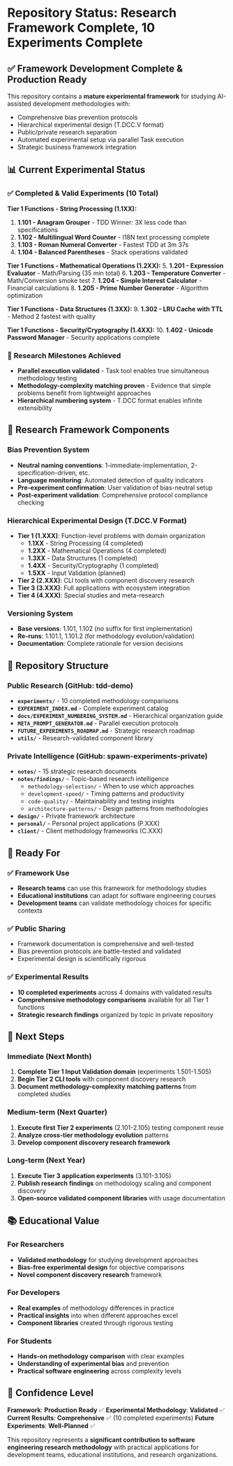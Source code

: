 # Repository Status: Research Framework Complete, 10 Experiments Complete

## ✅ Framework Development Complete & Production Ready

This repository contains a **mature experimental framework** for studying AI-assisted development methodologies with:
- Comprehensive bias prevention protocols
- Hierarchical experimental design (T.DCC.V format)
- Public/private research separation
- Automated experimental setup via parallel Task execution
- Strategic business framework integration

## 📊 Current Experimental Status

### ✅ **Completed & Valid Experiments (10 Total)**

**Tier 1 Functions - String Processing (1.1XX):**
1. **1.101 - Anagram Grouper** - TDD Winner: 3X less code than specifications
2. **1.102 - Multilingual Word Counter** - I18N text processing complete
3. **1.103 - Roman Numeral Converter** - Fastest TDD at 3m 37s
4. **1.104 - Balanced Parentheses** - Stack operations validated

**Tier 1 Functions - Mathematical Operations (1.2XX):**
5. **1.201 - Expression Evaluator** - Math/Parsing (35 min total)
6. **1.203 - Temperature Converter** - Math/Conversion smoke test
7. **1.204 - Simple Interest Calculator** - Financial calculations
8. **1.205 - Prime Number Generator** - Algorithm optimization

**Tier 1 Functions - Data Structures (1.3XX):**
9. **1.302 - LRU Cache with TTL** - Method 2 fastest with quality

**Tier 1 Functions - Security/Cryptography (1.4XX):**
10. **1.402 - Unicode Password Manager** - Security applications complete

### 🎯 **Research Milestones Achieved**
- **Parallel execution validated** - Task tool enables true simultaneous methodology testing
- **Methodology-complexity matching proven** - Evidence that simple problems benefit from lightweight approaches
- **Hierarchical numbering system** - T.DCC format enables infinite extensibility

## 🔬 Research Framework Components

### Bias Prevention System
- **Neutral naming conventions**: 1-immediate-implementation, 2-specification-driven, etc.
- **Language monitoring**: Automated detection of quality indicators
- **Pre-experiment confirmation**: User validation of bias-neutral setup
- **Post-experiment validation**: Comprehensive protocol compliance checking

### Hierarchical Experimental Design (T.DCC.V Format)
- **Tier 1 (1.XXX)**: Function-level problems with domain organization
  - **1.1XX** - String Processing (4 completed)
  - **1.2XX** - Mathematical Operations (4 completed)
  - **1.3XX** - Data Structures (1 completed)
  - **1.4XX** - Security/Cryptography (1 completed)
  - **1.5XX** - Input Validation (planned)
- **Tier 2 (2.XXX)**: CLI tools with component discovery research
- **Tier 3 (3.XXX)**: Full applications with ecosystem integration
- **Tier 4 (4.XXX)**: Special studies and meta-research

### Versioning System
- **Base versions**: 1.101, 1.102 (no suffix for first implementation)
- **Re-runs**: 1.101.1, 1.101.2 (for methodology evolution/validation)
- **Documentation**: Complete rationale for version decisions

## 📁 Repository Structure

### Public Research (GitHub: tdd-demo)
- **`experiments/`** - 10 completed methodology comparisons
- **`EXPERIMENT_INDEX.md`** - Complete experiment catalog
- **`docs/EXPERIMENT_NUMBERING_SYSTEM.md`** - Hierarchical organization guide
- **`META_PROMPT_GENERATOR.md`** - Parallel execution protocols
- **`FUTURE_EXPERIMENTS_ROADMAP.md`** - Strategic research roadmap
- **`utils/`** - Research-validated component library

### Private Intelligence (GitHub: spawn-experiments-private)
- **`notes/`** - 15 strategic research documents
- **`notes/findings/`** - Topic-based research intelligence
  - `methodology-selection/` - When to use which approaches
  - `development-speed/` - Timing patterns and productivity
  - `code-quality/` - Maintainability and testing insights
  - `architecture-patterns/` - Design patterns from methodologies
- **`design/`** - Private framework architecture
- **`personal/`** - Personal project applications (P.XXX)
- **`client/`** - Client methodology frameworks (C.XXX)

## 🎯 Ready For

### ✅ **Framework Use**
- **Research teams** can use this framework for methodology studies
- **Educational institutions** can adapt for software engineering courses
- **Development teams** can validate methodology choices for specific contexts

### ✅ **Public Sharing**
- Framework documentation is comprehensive and well-tested
- Bias prevention protocols are battle-tested and validated
- Experimental design is scientifically rigorous

### ✅ **Experimental Results**
- **10 completed experiments** across 4 domains with validated results
- **Comprehensive methodology comparisons** available for all Tier 1 functions
- **Strategic research findings** organized by topic in private repository

## 🔮 Next Steps

### Immediate (Next Month)
1. **Complete Tier 1 Input Validation domain** (experiments 1.501-1.505)
2. **Begin Tier 2 CLI tools** with component discovery research
3. **Document methodology-complexity matching patterns** from completed studies

### Medium-term (Next Quarter)
1. **Execute first Tier 2 experiments** (2.101-2.105) testing component reuse
2. **Analyze cross-tier methodology evolution** patterns
3. **Develop component discovery research framework**

### Long-term (Next Year)
1. **Execute Tier 3 application experiments** (3.101-3.105)
2. **Publish research findings** on methodology scaling and component discovery
3. **Open-source validated component libraries** with usage documentation

## 📚 Educational Value

### For Researchers
- **Validated methodology** for studying development approaches
- **Bias-free experimental design** for objective comparisons
- **Novel component discovery research** framework

### For Developers
- **Real examples** of methodology differences in practice
- **Practical insights** into when different approaches excel
- **Component libraries** created through rigorous testing

### For Students
- **Hands-on methodology comparison** with clear examples
- **Understanding of experimental bias** and prevention
- **Practical software engineering** across complexity levels

## 🚀 Confidence Level

**Framework**: **Production Ready** ✅
**Experimental Methodology**: **Validated** ✅
**Current Results**: **Comprehensive** ✅ (10 completed experiments)
**Future Experiments**: **Well-Planned** ✅

This repository represents a **significant contribution to software engineering research methodology** with practical applications for development teams, educational institutions, and research organizations.